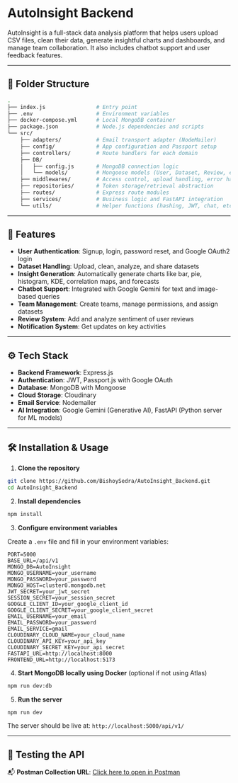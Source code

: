 # AutoInsight Backend

AutoInsight is a full-stack data analysis platform that helps users upload CSV files, clean their data, generate insightful charts and dashboards, and manage team collaboration. It also includes chatbot support and user feedback features.

---

## 📁 Folder Structure

```bash
.
├── index.js                # Entry point
├── .env                    # Environment variables
├── docker-compose.yml      # Local MongoDB container
├── package.json            # Node.js dependencies and scripts
└── src/
    ├── adapters/           # Email transport adapter (NodeMailer)
    ├── config/             # App configuration and Passport setup
    ├── controllers/        # Route handlers for each domain
    ├── DB/
    │   ├── config.js       # MongoDB connection logic
    │   └── models/         # Mongoose models (User, Dataset, Review, etc.)
    ├── middlewares/        # Access control, upload handling, error handlers
    ├── repositories/       # Token storage/retrieval abstraction
    ├── routes/             # Express route modules
    ├── services/           # Business logic and FastAPI integration
    └── utils/              # Helper functions (hashing, JWT, chat, etc.)
```

---

## 🚀 Features

- **User Authentication**: Signup, login, password reset, and Google OAuth2 login
- **Dataset Handling**: Upload, clean, analyze, and share datasets
- **Insight Generation**: Automatically generate charts like bar, pie, histogram, KDE, correlation maps, and forecasts
- **Chatbot Support**: Integrated with Google Gemini for text and image-based queries
- **Team Management**: Create teams, manage permissions, and assign datasets
- **Review System**: Add and analyze sentiment of user reviews
- **Notification System**: Get updates on key activities

---

## ⚙️ Tech Stack

- **Backend Framework**: Express.js
- **Authentication**: JWT, Passport.js with Google OAuth
- **Database**: MongoDB with Mongoose
- **Cloud Storage**: Cloudinary
- **Email Service**: Nodemailer
- **AI Integration**: Google Gemini (Generative AI), FastAPI (Python server for ML models)

---

## 🛠️ Installation & Usage

1. **Clone the repository**

```bash
git clone https://github.com/BishoySedra/AutoInsight_Backend.git
cd AutoInsight_Backend
```

2. **Install dependencies**

```bash
npm install
```

3. **Configure environment variables**

Create a `.env` file and fill in your environment variables:

```env
PORT=5000
BASE_URL=/api/v1
MONGO_DB=AutoInsight
MONGO_USERNAME=your_username
MONGO_PASSWORD=your_password
MONGO_HOST=cluster0.mongodb.net
JWT_SECRET=your_jwt_secret
SESSION_SECRET=your_session_secret
GOOGLE_CLIENT_ID=your_google_client_id
GOOGLE_CLIENT_SECRET=your_google_client_secret
EMAIL_USERNAME=your_email
EMAIL_PASSWORD=your_password
EMAIL_SERVICE=gmail
CLOUDINARY_CLOUD_NAME=your_cloud_name
CLOUDINARY_API_KEY=your_api_key
CLOUDINARY_SECRET_KEY=your_api_secret
FASTAPI_URL=http://localhost:8000
FRONTEND_URL=http://localhost:5173
```

4. **Start MongoDB locally using Docker** (optional if not using Atlas)

```bash
npm run dev:db
```

5. **Run the server**

```bash
npm run dev
```

The server should be live at: `http://localhost:5000/api/v1/`

---

## 🧪 Testing the API

📬 **Postman Collection URL**: [Click here to open in Postman](https://documenter.getpostman.com/view/32763635/2sAYQiCo4i)


